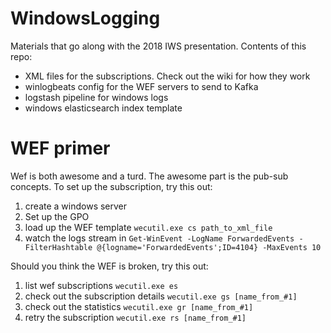 # WindowsLogging
Materials that go along with the 2018 IWS presentation. Contents of this repo:
- XML files for the subscriptions. Check out the wiki for how they work
- winlogbeats config for the WEF servers to send to Kafka
- logstash pipeline for windows logs
- windows elasticsearch index template

# WEF primer
Wef is both awesome and a turd. The awesome part is the pub-sub concepts. To set up the subscription, try this out:
1. create a windows server
2. Set up the GPO
3. load up the WEF template
```wecutil.exe cs path_to_xml_file```
4. watch the logs stream in
```Get-WinEvent -LogName ForwardedEvents -FilterHashtable @{logname='ForwardedEvents';ID=4104} -MaxEvents 10```

Should you think the WEF is broken, try this out:
1. list wef subscriptions
```wecutil.exe es```
2. check out the subscription details
```wecutil.exe gs [name_from_#1]```
3. check out the statistics
```wecutil.exe gr [name_from_#1]```
4. retry the subscription
```wecutil.exe rs [name_from_#1]```